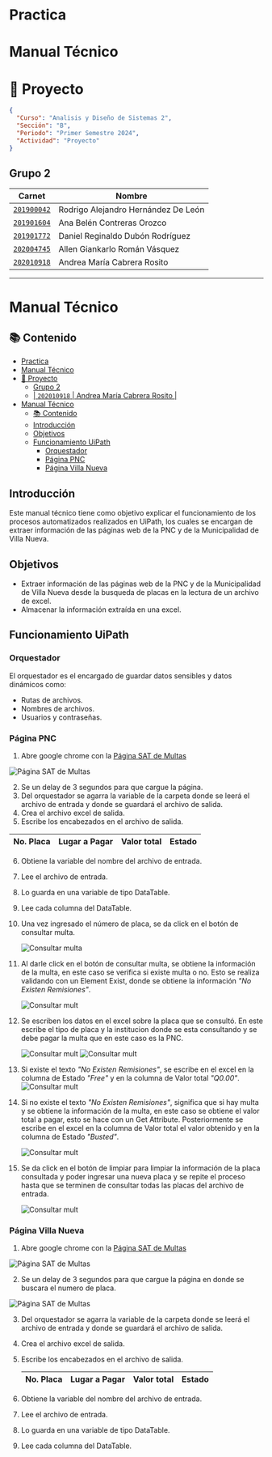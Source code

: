 # Practica

# Manual Técnico

# 📱 Proyecto
```json
{
  "Curso": "Analisis y Diseño de Sistemas 2",
  "Sección": "B",
  "Periodo": "Primer Semestre 2024",
  "Actividad": "Proyecto"
}
```

## Grupo 2
| Carnet | Nombre |
| ------ | ------ |
| [`201900042`](https://github.com/rodrialeh01) | Rodrigo Alejandro Hernández De León | 
| [`201901604`](https://github.com/BelenContrerasOrozco) | Ana Belén Contreras Orozco |
| [`201901772`](https://github.com/DanielDubonDR) | Daniel Reginaldo Dubón Rodríguez |
| [`202004745`](https://github.com/Allenrovas) | Allen Giankarlo Román Vásquez |
| [`202010918`](https://github.com/AndreaCabrera01) | Andrea María Cabrera Rosito |
---

# Manual Técnico

## 📚 Contenido

- [Practica](#practica)
- [Manual Técnico](#manual-técnico)
- [📱 Proyecto](#-proyecto)
  - [Grupo 2](#grupo-2)
  - [| `202010918` | Andrea María Cabrera Rosito |](#-202010918--andrea-maría-cabrera-rosito-)
- [Manual Técnico](#manual-técnico-1)
  - [📚 Contenido](#-contenido)
  - [Introducción](#introducción)
  - [Objetivos](#objetivos)
  - [Funcionamiento UiPath](#funcionamiento-uipath)
    - [Orquestador](#orquestador)
    - [Página PNC](#página-pnc)
    - [Página Villa Nueva](#página-villa-nueva)

## Introducción

Este manual técnico tiene como objetivo explicar el funcionamiento de los procesos automatizados realizados en UiPath, los cuales se encargan de extraer información de las páginas web de la PNC y de la Municipalidad de Villa Nueva.

## Objetivos

- Extraer información de las páginas web de la PNC y de la Municipalidad de Villa Nueva desde la busqueda de placas en la lectura de un archivo de excel.
- Almacenar la información extraída en una excel.

## Funcionamiento UiPath

### Orquestador

El orquestador es el encargado de guardar datos sensibles y datos dinámicos como:
- Rutas de archivos.
- Nombres de archivos.
- Usuarios y contraseñas.

### Página PNC

1. Abre google chrome con la [Página SAT de Multas](https://portal.sat.gob.gt/portal/multas/)

![Página SAT de Multas](./img/img1.png)

2. Se un delay de 3 segundos para que cargue la página.
3. Del orquestador se agarra la variable de la carpeta donde se leerá el archivo de entrada y donde se guardará el archivo de salida.
4. Crea el archivo excel de salida.
5. Escribe los encabezados en el archivo de salida.

  | No. Placa | Lugar a Pagar | Valor total | Estado |
  | --------- | ------------- | ----------- | ------ |
6. Obtiene la variable del nombre del archivo de entrada.
7. Lee el archivo de entrada.
8. Lo guarda en una variable de tipo DataTable.
9. Lee cada columna del DataTable.
10. Una vez ingresado el número de placa, se da click en el botón de consultar multa.
    
    ![Consultar multa](./img/11.png)

11. Al darle click en el botón de consultar multa, se obtiene la información de la multa, en este caso se verifica si existe multa o no. Esto se realiza validando con un Element Exist, donde se obtiene la información *"No Existen Remisiones"*.

    ![Consultar mult](./img/12.png)

12. Se escriben los datos en el excel sobre la placa que se consultó. En este escribe el tipo de placa y la institucion donde se esta consultando y se debe pagar la multa que en este caso es la PNC.

    ![Consultar mult](./img/13.png)
    ![Consultar mult](./img/14.png)

13. Si existe el texto *"No Existen Remisiones"*, se escribe en el excel en la columna de Estado *"Free"* y en la columna de Valor total *"Q0.00"*.
    ![Consultar mult](./img/17.png)

14. Si no existe el texto *"No Existen Remisiones"*, significa que si hay multa y se obtiene la información de la multa, en este caso se obtiene el valor total a pagar, esto se hace con un Get Attribute. Posteriormente se escribe en el excel en la columna de Valor total el valor obtenido y en la columna de Estado *"Busted"*.
    
    ![Consultar mult](./img/15.png)

15. Se da click en el botón de limpiar para limpiar la información de la placa consultada y poder ingresar una nueva placa y se repite el proceso hasta que se terminen de consultar todas las placas del archivo de entrada.

    ![Consultar mult](./img/16.png)

### Página Villa Nueva

1. Abre google chrome con la [Página SAT de Multas](https://portal.sat.gob.gt/portal/multas/)

![Página SAT de Multas](./img/img1.png)

2. Se un delay de 3 segundos para que cargue la página en donde se buscara el numero de placa.

![Página SAT de Multas](./img/img2.png)

3. Del orquestador se agarra la variable de la carpeta donde se leerá el archivo de entrada y donde se guardará el archivo de salida.

4. Crea el archivo excel de salida.

5. Escribe los encabezados en el archivo de salida.

    | No. Placa | Lugar a Pagar | Valor total | Estado |
    | --------- | ------------- | ----------- | ------ |


6. Obtiene la variable del nombre del archivo de entrada.
7. Lee el archivo de entrada.
8. Lo guarda en una variable de tipo DataTable.
9. Lee cada columna del DataTable.
